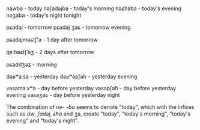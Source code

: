 

nawba - today
nəʃadəjba - today's morning
nəɕħaba - today's evening
nəʒaba - today's night tonight

pɕadaj - tomorrow
pɕadaj ʒaɕ - tomorrow evening

pɕadajməɕtʃ'a - 1 day after tomorrow


qaːbəɕtʃʼaʒ - 2 days after tomorrow



pɕaddʒəʑ - morning

dəʁʷaːsa - yesterday
dəʁʷapʃəħ - yesterday evening

vasamaːxʷa - day before yesterday
vasapʃəħ - day before yesterday evening
vasaʒaɕ - day before yesterday night


The combination of _nə-_ _-ba_ seems to denote "today", which with the infixes such as _aw_, _ʃadəj_, _ɕħa_ and ʒa, create "today", "today's morning", "today's evening" and "today's night".